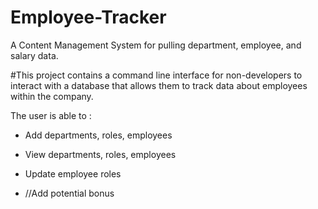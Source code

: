 # Employee-Tracker
A Content Management System for pulling department, employee, and salary data.

#This project contains a command line interface for non-developers to interact with a database that allows them to track data about employees within the company. 

The user is able to :
  * Add departments, roles, employees

  * View departments, roles, employees

  * Update employee roles
  
  * //Add potential bonus
